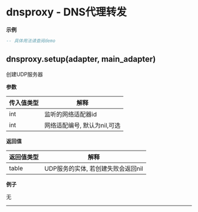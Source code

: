 # dnsproxy - DNS代理转发

**示例**

```lua
-- 具体用法请查阅demo

```

## dnsproxy.setup(adapter, main_adapter)

创建UDP服务器

**参数**

|传入值类型|解释|
|-|-|
|int|监听的网络适配器id|
|int|网络适配编号, 默认为nil,可选|

**返回值**

|返回值类型|解释|
|-|-|
|table|UDP服务的实体, 若创建失败会返回nil|

**例子**

无

---

